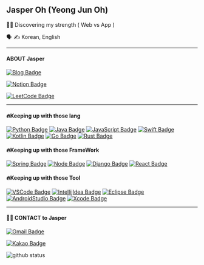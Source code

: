 ## Jasper Oh (Yeong Jun Oh)

👨‍💻 Discovering my strength ( Web vs App )

🗣 ✍️ Korean, English

---

#### ABOUT Jasper

[![Blog Badge](https://img.shields.io/badge/Visit_👉_Jasper_Blog-ffffff?style=for-the-badge&logo=Home-Assistant-Community-Store&logoColor=black)](https://www.notion.so/This-is-Jasper-s-HomePage-7fdeef5c9bc94161beefb2139b3263d4)

[![Notion Badge](https://img.shields.io/badge/Visit_👉_Jasper_Notion-ffffff?style=for-the-badge&logo=notion&logoColor=black)](https://www.notion.so/This-is-Jasper-s-HomePage-7fdeef5c9bc94161beefb2139b3263d4)

[![LeetCode Badge](https://img.shields.io/badge/LeetCode-ffffff?style=for-the-badge&logo=leetcode&logoColor=black)](https://leetcode.com/jasper-oh/)

---

#### 🔥Keeping up with those lang
  
[![Python Badge](https://img.shields.io/badge/Python-3776AB?style=for-the-badge&logo=python&logoColor=white)](https://python.org/)
[![Java Badge](https://img.shields.io/badge/Java-007396?style=for-the-badge&logo=java&logoColor=white)](http://java.com/)
[![JavaScript Badge](https://img.shields.io/badge/JavaScript-F7DF1E?style=for-the-badge&logo=JavaScript&logoColor=white)](https://javascript.info/)
[![Swift Badge](https://img.shields.io/badge/Swift-FA7343?style=for-the-badge&logo=swift&logoColor=white)](https://www.swift.org/)
[![Kotlin Badge](https://img.shields.io/badge/Kotlin-0095D5?style=for-the-badge&logo=kotlin&logoColor=white)](http://kotlinlang.org/)
[![Go Badge](https://img.shields.io/badge/Go-00ADD8?style=for-the-badge&logo=go&logoColor=white)](http://golang.org/)
[![Rust Badge](https://img.shields.io/badge/Rust-000000?style=for-the-badge&logo=rust&logoColor=white)](https://www.rust-lang.org/)


#### 🔥Keeping up with those FrameWork

[![Spring Badge](https://img.shields.io/badge/Spring-6DB33F?style=for-the-badge&logo=spring&logoColor=white)](http://spring.io/)
[![Node Badge](https://img.shields.io/badge/NodeJS-339933?style=for-the-badge&logo=Node.js&logoColor=white)](http://node.io/)
[![Django Badge](https://img.shields.io/badge/Django-092E20?style=for-the-badge&logo=Django&logoColor=white)](http://django.org/)
[![React Badge](https://img.shields.io/badge/ReactJS-61DAFB?style=for-the-badge&logo=react&logoColor=white)](http://reactjs.org/)


#### 🔥Keeping up with those Tool

[![VSCode Badge](https://img.shields.io/badge/VScode-007ACC?style=for-the-badge&logo=visual-studio-code&logoColor=white)](http://code.visualstudio.com/)
[![IntellijIdea Badge](https://img.shields.io/badge/IntellijIdea-8B008B?style=for-the-badge&logo=intellij-idea&logoColor=white)](http://jetbrains.com/)
[![Eclipse Badge](https://img.shields.io/badge/Eclipse-2C2255?style=for-the-badge&logo=eclipse&logoColor=white)](http://eclipse.org/)
[![AndroidStudio Badge](https://img.shields.io/badge/Androidstudio-3DDC84?style=for-the-badge&logo=android-studio&logoColor=white)](http://developer.android.com/)
[![Xcode Badge](https://img.shields.io/badge/Xcode-1575F9?style=for-the-badge&logo=xcode&logoColor=white)](http://developer.apple.com/)



---

#### 🙋‍♂️ CONTACT to Jasper

[![Gmail Badge](https://img.shields.io/badge/Contact_👉_Jasper_Gmail-EA4335?style=for-the-badge&logo=gmail&logoColor=white)](mailto:ohyj0906@gmail.com)

[![Kakao Badge](https://img.shields.io/badge/Contact_👉_Jasper_Kakao_Open_Chat-FFCD00?style=for-the-badge&logo=kakaotalk&logoColor=white)](https://open.kakao.com/o/sfttuAod)






![github status](https://github-readme-stats.vercel.app/api?username=jasper-oh)

